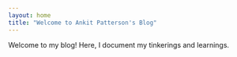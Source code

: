 ```yaml
---
layout: home
title: "Welcome to Ankit Patterson's Blog"
---
```


Welcome to my blog! Here, I document my tinkerings and learnings.
